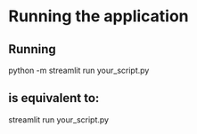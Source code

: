 # Running the application 
## Running
python -m streamlit run your_script.py

## is equivalent to:
streamlit run your_script.py


